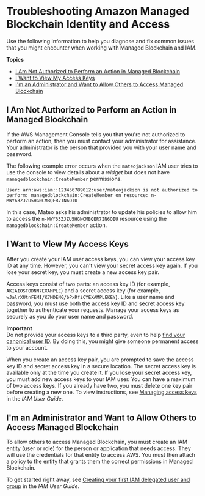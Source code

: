 # Troubleshooting Amazon Managed Blockchain Identity and Access<a name="security_iam_troubleshoot"></a>

Use the following information to help you diagnose and fix common issues that you might encounter when working with Managed Blockchain and IAM\.

**Topics**
+ [I Am Not Authorized to Perform an Action in Managed Blockchain](#security_iam_troubleshoot-no-permissions)
+ [I Want to View My Access Keys](#security_iam_troubleshoot-access-keys)
+ [I'm an Administrator and Want to Allow Others to Access Managed Blockchain](#security_iam_troubleshoot-admin-delegate)

## I Am Not Authorized to Perform an Action in Managed Blockchain<a name="security_iam_troubleshoot-no-permissions"></a>

If the AWS Management Console tells you that you're not authorized to perform an action, then you must contact your administrator for assistance\. Your administrator is the person that provided you with your user name and password\.

The following example error occurs when the `mateojackson` IAM user tries to use the console to view details about a *widget* but does not have `managedblockchain:CreateMember` permissions\.

```
User: arn:aws:iam::123456789012:user/mateojackson is not authorized to perform: managedblockchain:CreateMember on resource: n-MWY63ZJZU5HGNCMBQER7IN6OIU
```

In this case, Mateo asks his administrator to update his policies to allow him to access the `n-MWY63ZJZU5HGNCMBQER7IN6OIU` resource using the `managedblockchain:CreateMember` action\.

## I Want to View My Access Keys<a name="security_iam_troubleshoot-access-keys"></a>

After you create your IAM user access keys, you can view your access key ID at any time\. However, you can't view your secret access key again\. If you lose your secret key, you must create a new access key pair\. 

Access keys consist of two parts: an access key ID \(for example, `AKIAIOSFODNN7EXAMPLE`\) and a secret access key \(for example, `wJalrXUtnFEMI/K7MDENG/bPxRfiCYEXAMPLEKEY`\)\. Like a user name and password, you must use both the access key ID and secret access key together to authenticate your requests\. Manage your access keys as securely as you do your user name and password\.

**Important**  
 Do not provide your access keys to a third party, even to help [find your canonical user ID](https://docs.aws.amazon.com/general/latest/gr/acct-identifiers.html#FindingCanonicalId)\. By doing this, you might give someone permanent access to your account\. 

When you create an access key pair, you are prompted to save the access key ID and secret access key in a secure location\. The secret access key is available only at the time you create it\. If you lose your secret access key, you must add new access keys to your IAM user\. You can have a maximum of two access keys\. If you already have two, you must delete one key pair before creating a new one\. To view instructions, see [Managing access keys](https://docs.aws.amazon.com/IAM/latest/UserGuide/id_credentials_access-keys.html#Using_CreateAccessKey) in the *IAM User Guide*\.

## I'm an Administrator and Want to Allow Others to Access Managed Blockchain<a name="security_iam_troubleshoot-admin-delegate"></a>

To allow others to access Managed Blockchain, you must create an IAM entity \(user or role\) for the person or application that needs access\. They will use the credentials for that entity to access AWS\. You must then attach a policy to the entity that grants them the correct permissions in Managed Blockchain\.

To get started right away, see [Creating your first IAM delegated user and group](https://docs.aws.amazon.com/IAM/latest/UserGuide/getting-started_create-delegated-user.html) in the *IAM User Guide*\.